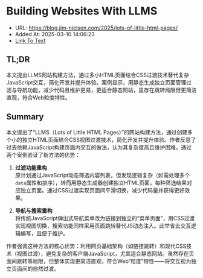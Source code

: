 # Building Websites With LLMS
- URL: https://blog.jim-nielsen.com/2025/lots-of-little-html-pages/
- Added At: 2025-03-10 14:06:23
- [Link To Text](2025-03-10-building-websites-with-llms_raw.md)

## TL;DR
本文提出LLMS网站构建方法，通过多小HTML页面结合CSS过渡技术替代复杂JavaScript交互，简化开发并提升体验。案例显示，用静态生成独立页面管理过滤与导航功能，减少代码且维护更易，更适合静态网站，虽存在跳转局限但更简洁直观，符合Web粒度特性。

## Summary
本文提出了“LLMS（Lots of Little HTML Pages）”的网站构建方法，通过创建多个小的独立HTML页面结合CSS视图过渡技术，简化开发并提升体验。作者反思了过去依赖JavaScript构建页面内交互的做法，认为其复杂度高且维护困难。通过两个案例验证了新方法的优势：

1. **过滤功能重构**  
   原计划通过JavaScript动态筛选内容列表，但发现逻辑复杂（如需处理多个`data`属性和排序），转而用静态生成器创建独立HTML页面，每种筛选结果对应独立页面。通过CSS过渡实现页面间平滑切换，减少代码量并获得更好效果。

2. **导航与搜索重构**  
   将传统JavaScript弹出式导航菜单改为链接到独立的“菜单页面”，用CSS过渡实现视图切换，搜索功能同样采用页面跳转替代JS动态注入。此举省去交互逻辑编写，且便于维护。

作者强调这种方法的核心优势：利用网页基础架构（如链接跳转）和现代CSS技术（视图过渡），避免复杂的客户端JavaScript，尤其适合静态网站。虽然存在页面间跳转等局限，但整体实现更简洁直观，符合Web“粒度”特性——将交互视为独立页面间的自然过渡。
